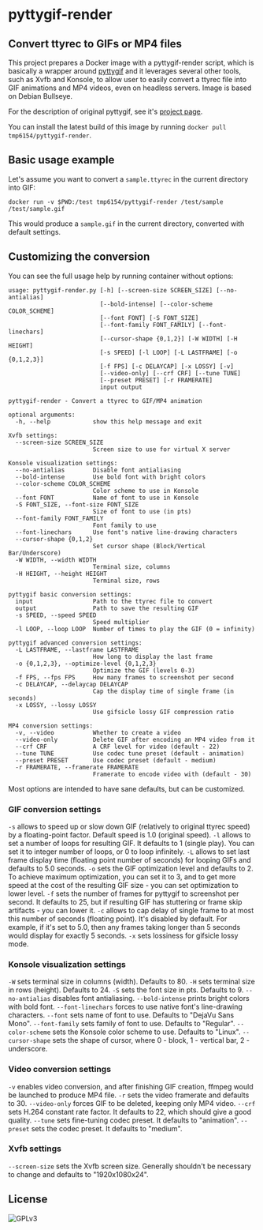 # pyttygif-render

## Convert ttyrec to GIFs or MP4 files

This project prepares a Docker image with a pyttygif-render script, which is basically a wrapper around [pyttygif](https://github.com/tmp6154/pyttygif) and it leverages several other tools, such as Xvfb and Konsole, to allow user to easily convert a ttyrec file into GIF animations and MP4 videos, even on headless servers. Image is based on Debian Bullseye.

For the description of original pyttygif, see it's [project page](https://github.com/tmp6154/pyttygif).

You can install the latest build of this image by running `docker pull tmp6154/pyttygif-render`.

## Basic usage example

Let's assume you want to convert a `sample.ttyrec` in the current directory into GIF:

    docker run -v $PWD:/test tmp6154/pyttygif-render /test/sample /test/sample.gif

This would produce a `sample.gif` in the current directory, converted with default settings.

## Customizing the conversion

You can see the full usage help by running container without options:

    usage: pyttygif-render.py [-h] [--screen-size SCREEN_SIZE] [--no-antialias]
                              [--bold-intense] [--color-scheme COLOR_SCHEME]
                              [--font FONT] [-S FONT_SIZE]
                              [--font-family FONT_FAMILY] [--font-linechars]
                              [--cursor-shape {0,1,2}] [-W WIDTH] [-H HEIGHT]
                              [-s SPEED] [-l LOOP] [-L LASTFRAME] [-o {0,1,2,3}]
                              [-f FPS] [-c DELAYCAP] [-x LOSSY] [-v]
                              [--video-only] [--crf CRF] [--tune TUNE]
                              [--preset PRESET] [-r FRAMERATE]
                              input output
    
    pyttygif-render - Convert a ttyrec to GIF/MP4 animation
    
    optional arguments:
      -h, --help            show this help message and exit
    
    Xvfb settings:
      --screen-size SCREEN_SIZE
                            Screen size to use for virtual X server
    
    Konsole visualization settings:
      --no-antialias        Disable font antialiasing
      --bold-intense        Use bold font with bright colors
      --color-scheme COLOR_SCHEME
                            Color scheme to use in Konsole
      --font FONT           Name of font to use in Konsole
      -S FONT_SIZE, --font-size FONT_SIZE
                            Size of font to use (in pts)
      --font-family FONT_FAMILY
                            Font family to use
      --font-linechars      Use font's native line-drawing characters
      --cursor-shape {0,1,2}
                            Set cursor shape (Block/Vertical Bar/Underscore)
      -W WIDTH, --width WIDTH
                            Terminal size, columns
      -H HEIGHT, --height HEIGHT
                            Terminal size, rows
    
    pyttygif basic conversion settings:
      input                 Path to the ttyrec file to convert
      output                Path to save the resulting GIF
      -s SPEED, --speed SPEED
                            Speed multiplier
      -l LOOP, --loop LOOP  Number of times to play the GIF (0 = infinity)
    
    pyttygif advanced conversion settings:
      -L LASTFRAME, --lastframe LASTFRAME
                            How long to display the last frame
      -o {0,1,2,3}, --optimize-level {0,1,2,3}
                            Optimize the GIF (levels 0-3)
      -f FPS, --fps FPS     How many frames to screenshot per second
      -c DELAYCAP, --delaycap DELAYCAP
                            Cap the display time of single frame (in seconds)
      -x LOSSY, --lossy LOSSY
                            Use gifsicle lossy GIF compression ratio
    
    MP4 conversion settings:
      -v, --video           Whether to create a video
      --video-only          Delete GIF after encoding an MP4 video from it
      --crf CRF             A CRF level for video (default - 22)
      --tune TUNE           Use codec tune preset (default - animation)
      --preset PRESET       Use codec preset (default - medium)
      -r FRAMERATE, --framerate FRAMERATE
                            Framerate to encode video with (default - 30)

Most options are intended to have sane defaults, but can be customized.

### GIF conversion settings

`-s` allows to speed up or slow down GIF (relatively to original ttyrec speed) by a floating-point factor. Default speed is 1.0 (original speed).
`-l` allows to set a number of loops for resulting GIF. It defaults to 1 (single play). You can set it to integer number of loops, or 0 to loop infinitely.
`-L` allows to set last frame display time (floating point number of seconds) for looping GIFs and defaults to 5.0 seconds.
`-o` sets the GIF optimization level and defaults to 2. To achieve maximum optimization, you can set it to 3, and to get more speed at the cost of the resulting GIF size - you can set optimization to lower level.
`-f` sets the number of frames for pyttygif to screenshot per second. It defaults to 25, but if resulting GIF has stuttering or frame skip artifacts - you can lower it.
`-c` allows to cap delay of single frame to at most this number of seconds (floating point). It's disabled by default. For example, if it's set to 5.0, then any frames taking longer than 5 seconds would display for exactly 5 seconds.
`-x` sets lossiness for gifsicle lossy mode.

### Konsole visualization settings

`-W` sets terminal size in columns (width). Defaults to 80.
`-H` sets terminal size in rows (height). Defaults to 24.
`-S` sets the font size in pts. Defaults to 9.
`--no-antialias` disables font antialiasing.
`--bold-intense` prints bright colors with bold font.
`--font-linechars` forces to use native font's line-drawing characters.
`--font` sets name of font to use. Defaults to "DejaVu Sans Mono".
`--font-family` sets family of font to use. Defaults to "Regular".
`--color-scheme` sets the Konsole color scheme to use. Defaults to "Linux".
`--cursor-shape` sets the shape of cursor, where 0 - block, 1 - vertical bar, 2 - underscore.

### Video conversion settings

`-v` enables video conversion, and after finishing GIF creation, ffmpeg would be launched to produce MP4 file.
`-r` sets the video framerate and defaults to 30.
`--video-only` forces GIF to be deleted, keeping only MP4 video.
`--crf` sets H.264 constant rate factor. It defaults to 22, which should give a good quality.
`--tune` sets fine-tuning codec preset. It defaults to "animation".
`--preset` sets the codec preset. It defaults to "medium".

### Xvfb settings

`--screen-size` sets the Xvfb screen size. Generally shouldn't be necessary to change and defaults to "1920x1080x24".

## License

![GPLv3](https://github.com/tmp6154/pyttygif/blob/master/img/gplv3.png?raw=true "GPLv3")
